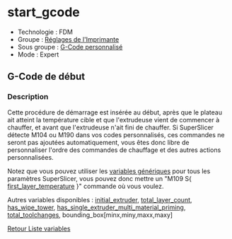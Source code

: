 # start_gcode

* Technologie : FDM
* Groupe : [Réglages de l'Imprimante](../printer_settings/printer_settings.md)
* Sous groupe : [G-Code personnalisé](../printer_settings/printer_settings.md#g-code-personnalisé)
* Mode : Expert

## G-Code de début

### Description

Cette procédure de démarrage est insérée au début, après que le plateau ait atteint la température cible et que l'extrudeuse vient de commencer à chauffer, et avant que l'extrudeuse n'ait fini de chauffer. Si SuperSlicer détecte M104 ou M190 dans vos codes personnalisés, ces commandes ne seront pas ajoutées automatiquement, vous êtes donc libre de personnaliser l'ordre des commandes de chauffage et des autres actions personnalisées. 

Notez que vous pouvez utiliser les  [variables génériques](variable_list.md) pour tous les paramètres SuperSlicer, vous pouvez donc mettre un "M109 S{ [first_layer_temperature](first_layer_temperature.md) }" commande où vous voulez.

Autres variables disponibles  : [initial_extruder](initial_extruder.md), [total_layer_count](total_layer_count.md), [has_wipe_tower](has_wipe_tower.md), [has_single_extruder_multi_material_priming](has_single_extruder_multi_material_priming.md), [total_toolchanges](total_toolchanges.md), bounding_box[minx,miny,maxx,maxy]



[Retour Liste variables](variable_list.md)
